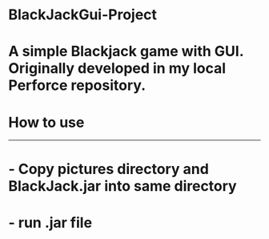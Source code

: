 # BlackJackGui-Project
# A simple Blackjack game with GUI. Originally developed in my local Perforce repository.

# How to use
-----------
# - Copy pictures directory and BlackJack.jar into same directory
# - run .jar file
